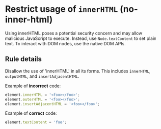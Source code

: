 # Restrict usage of `innerHTML` (no-inner-html)

Using innerHTML poses a potential security concern and may allow malicious JavaScript to execute. Instead, use `Node.textContent` to set plain text. To interact with DOM nodes, use the native DOM APIs.

## Rule details

Disallow the use of 'innerHTML' in all its forms. This includes `innerHTML`,
`outputHTML`, and `insertAdjacentHTML`.

Example of **incorrect** code:

```js
element.innerHTML = '<foo></foo>';
element.outerHTML = '<foo></foo>';
element.insertAdjacentHTML = '<foo></foo>';
```

Example of **correct** code:

```js
element.textContent = 'foo';
```
